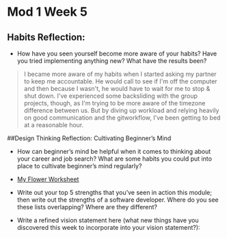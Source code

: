 # Mod 1 Week 5

## Habits Reflection:
- How have you seen yourself become more aware of your habits? Have you tried implementing anything new? What have the results been?
> I became more aware of my habits when I started asking my partner to keep me accountable. He would call to see if I'm off the computer and then because I wasn't, he would have to wait for me to stop & shut down. I've experienced some backsliding with the group projects, though, as I'm trying to be more aware of the timezone difference between us. But by diving up workload and relying heavily on good communication and the gitworkflow, I've been getting to bed at a reasonable hour.

##Design Thinking Reflection: Cultivating Beginner’s Mind
- How can beginner’s mind be helpful when it comes to thinking about your career and job search? What are some habits you could put into place to cultivate beginner’s mind regularly?

- [My Flower Worksheet](https://docs.google.com/document/d/1VRfNYmo7VhGFEcFOsxtes9y5Rgc3AyTG4OG74WpP46E/edit?usp=sharing)

- Write out your top 5 strengths that you’ve seen in action this module; then write out the strengths of a software developer. Where do you see these lists overlapping? Where are they different?

- Write a refined vision statement here (what new things have you discovered this week to incorporate into your vision statement?):
